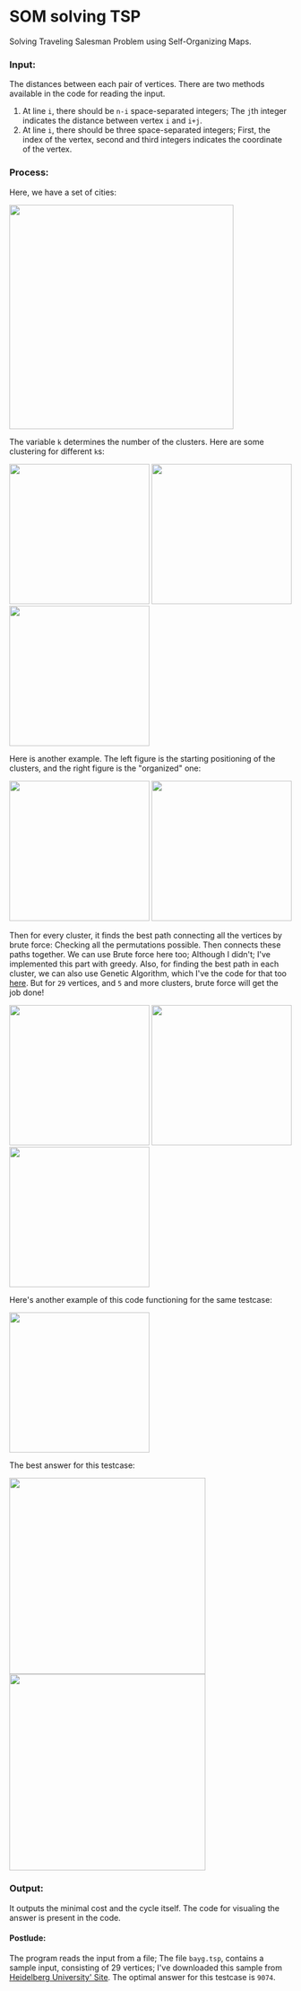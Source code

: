 # SOM solving TSP
Solving Traveling Salesman Problem using Self-Organizing Maps.

### Input:
The distances between each pair of vertices. There are two methods available in the code for reading the input. 
1.  At line `i`, there should be `n-i` space-separated integers; The `j`th integer indicates the distance between vertex `i` and `i+j`. 
2.  At line `i`, there should be three space-separated integers; First, the index of the vertex, second and third integers indicates the coordinate of the vertex.

### Process:
Here, we have a set of cities:

<p float="left">
  <img src="https://user-images.githubusercontent.com/12760574/130592580-c57b4ede-2ee0-429c-9222-3d09ffb8a4a2.png" width="400" />
</p>

The variable `k` determines the number of the clusters. Here are some clustering for different `k`s:

<p float="left">
  <img src="https://user-images.githubusercontent.com/12760574/130632332-e3906332-303f-487c-9387-e6f481b1edd2.png" width="250" />
  <img src="https://user-images.githubusercontent.com/12760574/130632345-3ede9374-dca2-4d9e-b0f5-de3f6a5b1e70.png" width="250" />
  <img src="https://user-images.githubusercontent.com/12760574/130632350-3fcc1b52-0cc9-478e-b99f-0d2de1ccbdf9.png" width="250" />
</p>

Here is another example. The left figure is the starting positioning of the clusters, and the right figure is the "organized" one:
<p float="left">
  <img src="https://user-images.githubusercontent.com/12760574/130633746-bc516a7d-dda5-4e05-a182-dca7bafed46b.png" width="250" />
  <img src="https://user-images.githubusercontent.com/12760574/130633754-f4e01538-9a03-4d07-a145-731fb25aca3b.png" width="250" />
</p>

Then for every cluster, it finds the best path connecting all the vertices by brute force: Checking all the permutations possible. Then connects these paths together. We can use Brute force here too; Although I didn't; I've implemented this part with greedy. Also, for finding the best path in each cluster, we can also use Genetic Algorithm, which I've the code for that too [here](https://github.com/ShayanGilmour/TSP-Genetic-Algorithm). But for `29` vertices, and `5` and more clusters, brute force will get the job done!


<p float="left">
  <img src="https://user-images.githubusercontent.com/12760574/130633754-f4e01538-9a03-4d07-a145-731fb25aca3b.png" width="250" />
  <img src="https://user-images.githubusercontent.com/12760574/130635185-f9bea225-38a9-448e-9256-865847b144c2.png" width="250" />
  <img src="https://user-images.githubusercontent.com/12760574/130634832-499190a1-a0bd-41e9-9622-e08bb99e2083.png" width="250" />
</p>

Here's another example of this code functioning for the same testcase:

<p float="left">
  <img src="https://user-images.githubusercontent.com/12760574/130635729-a4f179a7-2703-4a43-878b-fc55aeba644f.png" height="250" />
</p>

The best answer for this testcase:
<p float="left">
  <img src="https://user-images.githubusercontent.com/12760574/130592580-c57b4ede-2ee0-429c-9222-3d09ffb8a4a2.png" width="350" />
  <img src="https://user-images.githubusercontent.com/12760574/130636053-d6de26d8-030f-4f91-9c43-98e86c086bbc.png" width="350" />
</p>


### Output:
It outputs the minimal cost and the cycle itself. The code for visualing the answer is present in the code.

#### Postlude:
The program reads the input from a file; The file `bayg.tsp`, contains a sample input, consisting of 29 vertices; I've downloaded this sample from [Heidelberg University' Site](http://comopt.ifi.uni-heidelberg.de/software/TSPLIB95/). The optimal answer for this testcase is `9074`.
